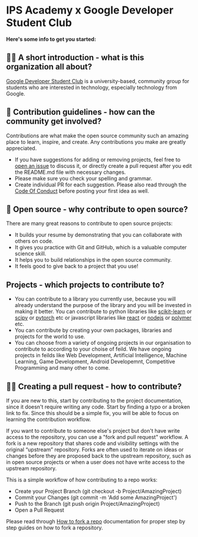 # IPS Academy x Google Developer Student Club



**Here's some info to get you started:**

## 🙋‍♀️ A short introduction - what is this organization all about?

[Google Developer Student Club](https://gdsc.community.dev/ips-academy-indore/) is a university-based, community group for students who are interested in technology, especially technology from Google.

## 🌈 Contribution guidelines - how can the community get involved?

Contributions are what make the open source community such an amazing place to learn, inspire, and create. Any contributions you make are greatly appreciated.

- If you have suggestions for adding or removing projects, feel free to [open an issue](https://github.com/gdsc-ipsacademy/.github/issues/new) to discuss it, or directly create a pull request after you edit the README.md file with necessary changes.
- Please make sure you check your spelling and grammar.
- Create individual PR for each suggestion.
Please also read through the [Code Of Conduct](https://github.com/gdsc-ipsacademy/.github/blob/main/CODE_OF_CONDUCT.md) before posting your first idea as well.
<!-- 👩‍💻 Useful resources - where can the community find your docs? Is there anything else the community should know? -->

## 🤔 Open source - why contribute to open source?

There are many great reasons to contribute to open source projects:

- It builds your resume by demonstrating that you can collaborate with others on code.
- It gives you practice with Git and GitHub, which is a valuable computer science skill.
- It helps you to build relationships in the open source community.
- It feels good to give back to a project that you use!

## Projects - which projects to contribute to?

- You can contribute to a library you currently use, because you will already understand the purpose of the library and you will be invested in making it better. You can contribute to python libraries like [scikit-learn](https://scikit-learn.org/stable/index.html) or [scipy](https://scipy.org/) or [pytorch](https://pytorch.org/) etc or javascript libraries like [react](https://react.dev/) or [nodejs](https://nodejs.org/en) or [polymer](https://polymer-library.polymer-project.org/) etc.
- You can contribute by creating your own packages, libraries and projects for the world to use.
- You can choose from a variety of ongoing projects in our organisation to contribute to according to your choise of feild. We have ongoing projects in feilds like Web Development, Artificial Intelligence, Machine Learning, Game Development, Android Developemnt, Competitive Programming and many other to come.

## 🧑‍💻 Creating a pull request - how to contribute?

If you are new to this, start by contributing to the project documentation, since it doesn't require writing any code. Start by finding a typo or a broken link to fix. Since this should be a simple fix, you will be able to focus on learning the contribution workflow.

If you want to contribute to someone else's project but don't have write access to the repository, you can use a "fork and pull request" workflow.
A fork is a new repository that shares code and visibility settings with the original “upstream” repository. Forks are often used to iterate on ideas or changes before they are proposed back to the upstream repository, such as in open source projects or when a user does not have write access to the upstream repository.

This is a simple workflow of how contributing to a repo works:

- Create your Project Branch (git checkout -b Project/AmazingProject)
- Commit your Changes (git commit -m 'Add some AmazingProject')
- Push to the Branch (git push origin Project/AmazingProject)
- Open a Pull Request

Please read through [How to fork a repo](https://docs.github.com/en/get-started/quickstart/fork-a-repo) documentation for proper step by step guides on how to fork a repository.


